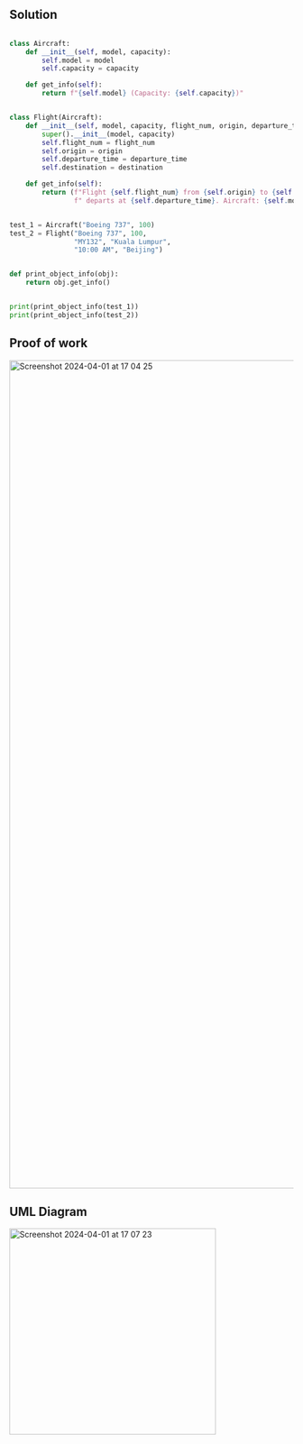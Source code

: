 ## Solution

```.py

class Aircraft:
    def __init__(self, model, capacity):
        self.model = model
        self.capacity = capacity

    def get_info(self):
        return f"{self.model} (Capacity: {self.capacity})"


class Flight(Aircraft):
    def __init__(self, model, capacity, flight_num, origin, departure_time, destination):
        super().__init__(model, capacity)
        self.flight_num = flight_num
        self.origin = origin
        self.departure_time = departure_time
        self.destination = destination

    def get_info(self):
        return (f"Flight {self.flight_num} from {self.origin} to {self.destination}"
                f" departs at {self.departure_time}. Aircraft: {self.model} (Capacity: {self.capacity})")


test_1 = Aircraft("Boeing 737", 100)
test_2 = Flight("Boeing 737", 100,
                "MY132", "Kuala Lumpur",
                "10:00 AM", "Beijing")


def print_object_info(obj):
    return obj.get_info()


print(print_object_info(test_1))
print(print_object_info(test_2))


```


## Proof of work

<img width="1470" alt="Screenshot 2024-04-01 at 17 04 25" src="https://github.com/yuxuantaoisak/unit_4/assets/144768397/106901ce-0d30-45cf-a5fa-1d4973d9c2ef">


## UML Diagram

<img width="366" alt="Screenshot 2024-04-01 at 17 07 23" src="https://github.com/yuxuantaoisak/unit_4/assets/144768397/2b437724-57bf-441a-9993-223b9f1fd0aa">

